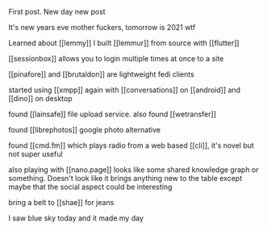 First post. New day new post

It's new years eve mother fuckers, tomorrow is 2021 wtf

Learned about [[lemmy]] I built [[lemmur]] from source with [[flutter]]

[[sessionbox]]  allows you to login multiple times at once to a site

[[pinafore]] and [[brutaldon]] are lightweight fedi clients

started using [[xmpp]] again with [[conversations]] on [[android]] and [[dino]] on desktop

found [[lainsafe]] file upload service. also found [[wetransfer]]


found [[librephotos]] google photo alternative

found [[cmd.fm]] which plays radio from a web based [[cli]], it's novel but not super useful

also playing with [[nano.page]] looks like some shared knowledge graph or something. Doesn't look like it brings anything new to the table except maybe that the social aspect could be interesting


bring a belt to [[shae]] for jeans

I saw blue sky today and it made my day